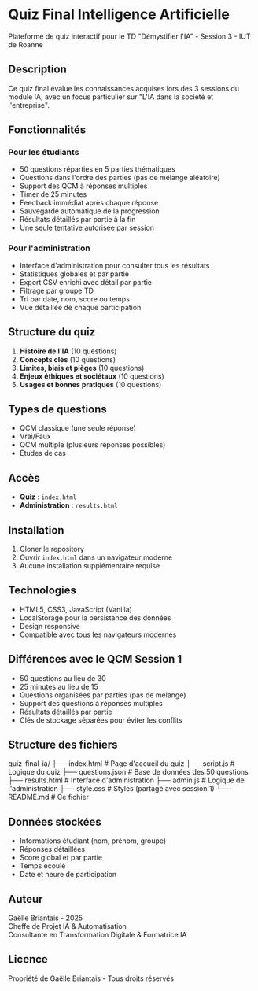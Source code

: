 # Quiz Final Intelligence Artificielle

Plateforme de quiz interactif pour le TD "Démystifier l'IA" - Session 3 - IUT de Roanne

## Description

Ce quiz final évalue les connaissances acquises lors des 3 sessions du module IA, avec un focus particulier sur "L'IA dans la société et l'entreprise".

## Fonctionnalités

### Pour les étudiants
- 50 questions réparties en 5 parties thématiques
- Questions dans l'ordre des parties (pas de mélange aléatoire)
- Support des QCM à réponses multiples
- Timer de 25 minutes
- Feedback immédiat après chaque réponse
- Sauvegarde automatique de la progression
- Résultats détaillés par partie à la fin
- Une seule tentative autorisée par session

### Pour l'administration
- Interface d'administration pour consulter tous les résultats
- Statistiques globales et par partie
- Export CSV enrichi avec détail par partie
- Filtrage par groupe TD
- Tri par date, nom, score ou temps
- Vue détaillée de chaque participation

## Structure du quiz

1. **Histoire de l'IA** (10 questions)
2. **Concepts clés** (10 questions)
3. **Limites, biais et pièges** (10 questions)
4. **Enjeux éthiques et sociétaux** (10 questions)
5. **Usages et bonnes pratiques** (10 questions)

## Types de questions

- QCM classique (une seule réponse)
- Vrai/Faux
- QCM multiple (plusieurs réponses possibles)
- Études de cas

## Accès

- **Quiz** : `index.html`
- **Administration** : `results.html`

## Installation

1. Cloner le repository
2. Ouvrir `index.html` dans un navigateur moderne
3. Aucune installation supplémentaire requise

## Technologies

- HTML5, CSS3, JavaScript (Vanilla)
- LocalStorage pour la persistance des données
- Design responsive
- Compatible avec tous les navigateurs modernes

## Différences avec le QCM Session 1

- 50 questions au lieu de 30
- 25 minutes au lieu de 15
- Questions organisées par parties (pas de mélange)
- Support des questions à réponses multiples
- Résultats détaillés par partie
- Clés de stockage séparées pour éviter les conflits

## Structure des fichiers
quiz-final-ia/
├── index.html          # Page d'accueil du quiz
├── script.js           # Logique du quiz
├── questions.json      # Base de données des 50 questions
├── results.html        # Interface d'administration
├── admin.js           # Logique de l'administration
├── style.css          # Styles (partagé avec session 1)
└── README.md          # Ce fichier

## Données stockées

- Informations étudiant (nom, prénom, groupe)
- Réponses détaillées
- Score global et par partie
- Temps écoulé
- Date et heure de participation

## Auteur

Gaëlle Briantais - 2025  
Cheffe de Projet IA & Automatisation  
Consultante en Transformation Digitale & Formatrice IA

## Licence

Propriété de Gaëlle Briantais - Tous droits réservés